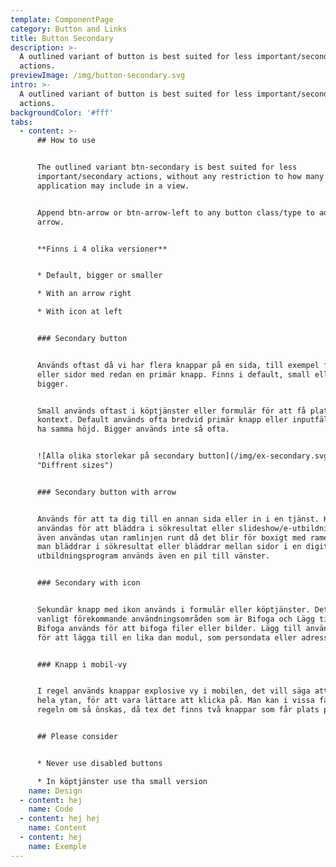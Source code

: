 ```yaml
---
template: ComponentPage
category: Button and Links
title: Button Secondary
description: >-
  A outlined variant of button is best suited for less important/secondary
  actions.
previewImage: /img/button-secondary.svg
intro: >-
  A outlined variant of button is best suited for less important/secondary
  actions.
backgroundColor: '#fff'
tabs:
  - content: >-
      ## How to use


      The outlined variant btn-secondary is best suited for less
      important/secondary actions, without any restriction to how many an
      application may include in a view.


      Append btn-arrow or btn-arrow-left to any button class/type to add the
      arrow.


      **Finns i 4 olika versioner**


      * Default, bigger or smaller

      * With an arrow right

      * With icon at left


      ### Secondary button


      Används oftast då vi har flera knappar på en sida, till exempel formulär
      eller sidor med redan en primär knapp. Finns i default, small eller
      bigger. 


      Small används oftast i köptjänster eller formulär för att få plats i olika
      kontext. Default används ofta bredvid primär knapp eller inputfält för att
      ha samma höjd. Bigger används inte så ofta.


      ![Alla olika storlekar på secondary button](/img/ex-secondary.svg
      "Diffrent sizes")


      ### Secondary button with arrow


      Används för att ta dig till en annan sida eller in i en tjänst. Kan också
      användas för att bläddra i sökresultat eller slideshow/e-utbildning. Kan
      även användas utan ramlinjen runt då det blir för boxigt med ramen. När
      man bläddrar i sökresultat eller bläddrar mellan sidor i en digital
      utbildningsprogram används även en pil till vänster.


      ### Secondary with icon


      Sekundär knapp med ikon används i formulär eller köptjänster. Det finns 2
      vanligt förekommande användningsområden som är Bifoga och Lägg till.
      Bifoga används för att bifoga filer eller bilder. Lägg till används ofta
      för att lägga till en lika dan modul, som persondata eller adresser.


      ### Knapp i mobil-vy


      I regel används knappar explosive vy i mobilen, det vill säga att de tar
      hela ytan, för att vara lättare att klicka på. Man kan i vissa fall frångå
      regeln om så önskas, då tex det finns två knappar som får plats på ytan.


      ## Please consider


      * Never use disabled buttons

      * In köptjänster use tha small version
    name: Design
  - content: hej
    name: Code
  - content: hej hej
    name: Content
  - content: hej
    name: Exemple
---
```


